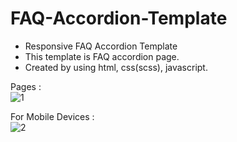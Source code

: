# FAQ-Accordion-Template
- Responsive FAQ Accordion Template 
- This template is FAQ accordion page. <br>
- Created by using html, css(scss), javascript.

 Pages : 
<br>
![1](https://github.com/alihogl/FAQ-Accordion-Template/assets/153857097/792afc31-a836-41f0-9432-654f4d812249)
<br>

 For Mobile Devices : 
<br>
![2](https://github.com/alihogl/FAQ-Accordion-Template/assets/153857097/20a3f033-483a-4135-9053-8392a667ef92)

